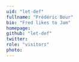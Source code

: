 ```yaml
---
uid: "let-def"
fullname: "Frédéric Bour"
bio: "Fred likes to Jam"
homepage:
github: "let-def"
twitter:
role: "visitors"
photo:
---
```

